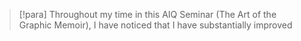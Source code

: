 > [!para]
> Throughout my time in this AIQ Seminar (The Art of the Graphic Memoir), I have noticed that I have substantially improved 